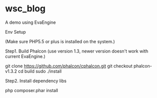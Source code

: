 # wsc_blog
A demo using EvaEngine

Env Setup

(Make sure PHP5.5 or plus is installed on the system.)

Step1. Build Phalcon (use version 1.3, newer version doesn't work with current EvaEngine.)

git clone https://github.com/phalcon/cphalcon.git
git checkout phalcon-v1.3.2
cd build
sudo ./install

Step2. Install dependency libs

php composer.phar install